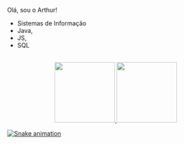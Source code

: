  Olá, sou o Arthur!

- Sistemas de Informação
- Java,
- JS,
- SQL

</div>

<div style="display: inline_block"><br>

</div>

<div align="center">
  <a href="https://github.com/CordeiroArthur">
  <img height="140em" src="https://github-readme-stats.vercel.app/api?username=CordeiroArthur&show_icons=true&theme=dark&include_all_commits=true&count_private=true"/>
  <img height="140em" src="https://github-readme-stats.vercel.app/api/top-langs/?username=cordeiroArthur&layout=compact&langs_count=7&theme=dark"/>

</div>


<!---
CordeiroArthur/CordeiroArthur is a ✨ special ✨ repository because its `README.md` (this file) appears on your GitHub profile.
You can click the Preview link to take a look at your changes.
--->


  ![Snake animation](https://github.com/CordeiroArthur/CordeiroArthur/blob/output/github-contribution-grid-snake.svg)
